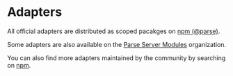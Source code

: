 # Adapters

All official adapters are distributed as scoped pacakges on [npm (@parse)](https://www.npmjs.com/search?q=scope%3Aparse).

Some adapters are also available on the [Parse Server Modules](https://github.com/parse-server-modules) organization.

You can also find more adapters maintained by the community by searching on [npm](https://www.npmjs.com/search?q=parse-server%20adapter&page=1&ranking=optimal).
